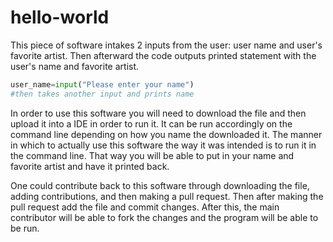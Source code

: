 # hello-world
This piece of software intakes 2 inputs from the user: user name and user's favorite artist. Then afterward the code outputs printed statement with the user's name and favorite artist.
```python
user_name=input("Please enter your name")
#then takes another input and prints name
```
In order to use this software you will need to download the file and then upload it into a IDE in order to run it. It can be run accordingly on the command line depending on how you name the downloaded it. The manner in which to actually use this software the way it was intended is to run it in the command line. That way you will be able to put in your  name and favorite artist and have it printed back. 

One could contribute back to this software through downloading the file, adding contributions, and then making a pull request. Then after making the pull request add the file and commit changes. After this, the main contributor will be able to fork the changes and the program will be able to be run. 
